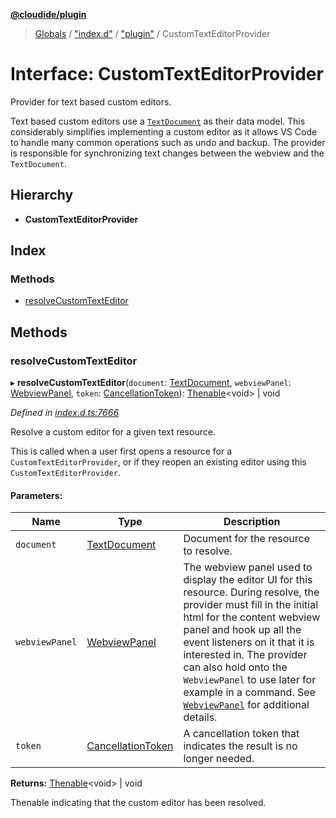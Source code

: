 **[@cloudide/plugin](../README.md)**

> [Globals](../README.md) / ["index.d"](../modules/_index_d_.md) / ["plugin"](../modules/_index_d_._plugin_.md) / CustomTextEditorProvider

# Interface: CustomTextEditorProvider

Provider for text based custom editors.

Text based custom editors use a [`TextDocument`](#TextDocument) as their data model. This considerably simplifies
implementing a custom editor as it allows VS Code to handle many common operations such as
undo and backup. The provider is responsible for synchronizing text changes between the webview and the `TextDocument`.

## Hierarchy

* **CustomTextEditorProvider**

## Index

### Methods

* [resolveCustomTextEditor](_index_d_._plugin_.customtexteditorprovider.md#resolvecustomtexteditor)

## Methods

### resolveCustomTextEditor

▸ **resolveCustomTextEditor**(`document`: [TextDocument](_index_d_._plugin_.textdocument.md), `webviewPanel`: [WebviewPanel](_index_d_._plugin_.webviewpanel.md), `token`: [CancellationToken](_index_d_._plugin_.cancellationtoken.md)): [Thenable](_index_d_.thenable.md)\<void> \| void

*Defined in [index.d.ts:7666](https://github.com/shuyaqian/cloudide-plugin-api/blob/6d83fa1/index.d.ts#L7666)*

Resolve a custom editor for a given text resource.

This is called when a user first opens a resource for a `CustomTextEditorProvider`, or if they reopen an
existing editor using this `CustomTextEditorProvider`.

#### Parameters:

Name | Type | Description |
------ | ------ | ------ |
`document` | [TextDocument](_index_d_._plugin_.textdocument.md) | Document for the resource to resolve.  |
`webviewPanel` | [WebviewPanel](_index_d_._plugin_.webviewpanel.md) | The webview panel used to display the editor UI for this resource.  During resolve, the provider must fill in the initial html for the content webview panel and hook up all the event listeners on it that it is interested in. The provider can also hold onto the `WebviewPanel` to use later for example in a command. See [`WebviewPanel`](#WebviewPanel) for additional details.  |
`token` | [CancellationToken](_index_d_._plugin_.cancellationtoken.md) | A cancellation token that indicates the result is no longer needed.  |

**Returns:** [Thenable](_index_d_.thenable.md)\<void> \| void

Thenable indicating that the custom editor has been resolved.
